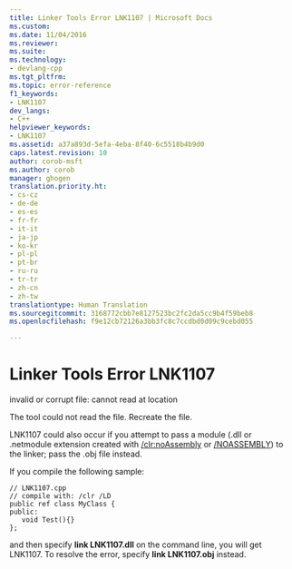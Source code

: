 ```yaml
---
title: Linker Tools Error LNK1107 | Microsoft Docs
ms.custom: 
ms.date: 11/04/2016
ms.reviewer: 
ms.suite: 
ms.technology:
- devlang-cpp
ms.tgt_pltfrm: 
ms.topic: error-reference
f1_keywords:
- LNK1107
dev_langs:
- C++
helpviewer_keywords:
- LNK1107
ms.assetid: a37a893d-5efa-4eba-8f40-6c5518b4b9d0
caps.latest.revision: 10
author: corob-msft
ms.author: corob
manager: ghogen
translation.priority.ht:
- cs-cz
- de-de
- es-es
- fr-fr
- it-it
- ja-jp
- ko-kr
- pl-pl
- pt-br
- ru-ru
- tr-tr
- zh-cn
- zh-tw
translationtype: Human Translation
ms.sourcegitcommit: 3168772cbb7e8127523bc2fc2da5cc9b4f59beb8
ms.openlocfilehash: f9e12cb72126a3bb3fc8c7ccdbd0d09c9cebd055

---
```

# Linker Tools Error LNK1107
invalid or corrupt file: cannot read at location  
  
 The tool could not read the file. Recreate the file.  
  
 LNK1107 could also occur if you attempt to pass a module (.dll or .netmodule extension created with [/clr:noAssembly](../../build/reference/clr-common-language-runtime-compilation.md) or  [/NOASSEMBLY](../../build/reference/noassembly-create-a-msil-module.md)) to the linker; pass the .obj file instead.  
  
 If you compile the following sample:  
  
```  
// LNK1107.cpp  
// compile with: /clr /LD  
public ref class MyClass {  
public:  
   void Test(){}  
};  
```  
  
 and then specify **link LNK1107.dll** on the command line, you will get LNK1107.  To resolve the error, specify **link LNK1107.obj** instead.


<!--HONumber=Jan17_HO1-->


